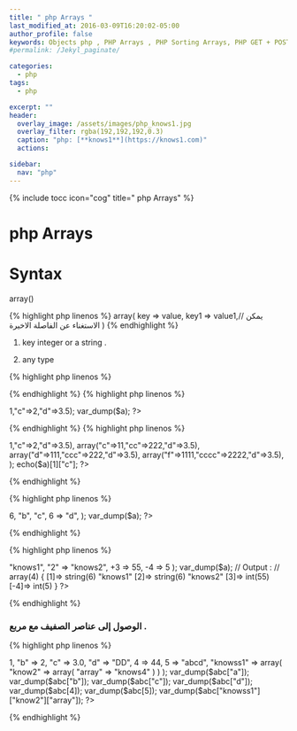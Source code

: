 ```yaml
---
title: " php Arrays "
last_modified_at: 2016-03-09T16:20:02-05:00
author_profile: false
keywords: Objects php , PHP Arrays , PHP Sorting Arrays, PHP GET + POST + REQUEST,php Null Types + Void , php Iterables,php Types,Booleans TRUE/FALSE ,php Arrays,
#permalink: /Jekyl_paginate/

categories:
  - php
tags:
  - php

excerpt: ""
header:
  overlay_image: /assets/images/php_knows1.jpg
  overlay_filter: rgba(192,192,192,0.3)
  caption: "php: [**knows1**](https://knows1.com)"
  actions:

sidebar:
  nav: "php"
---
```

{% include tocc icon="cog" title=" php Arrays" %}



# php Arrays

# Syntax

array()


{% highlight php linenos %}
array(
    key  => value,
    key1  => value1,// يمكن الاستغناء عن الفاصلة الاخيرة
)
{% endhighlight %}

1. key  integer or a string .

2. any type


{% highlight php linenos %}
<?php
$a = array("b","c","d");
var_dump($a);
?>
{% endhighlight %}
{% highlight php linenos %}
<?php
$a = array("b"=>1,"c"=>2,"d"=>3.5);
var_dump($a);
?>
{% endhighlight %}
{% highlight php linenos %}
<?php
$a = array(
 array("b"=>1,"c"=>2,"d"=>3.5),
 array("c"=>11,"cc"=>222,"d"=>3.5),
 array("d"=>111,"ccc"=>222,"d"=>3.5),
 array("f"=>1111,"cccc"=>2222,"d"=>3.5),
);
  echo($a)[1]["c"];
?>
{% endhighlight %}

{% highlight php linenos %}
<?php
$a = array(
"a" => 6,
       "b",
       "c",
6 =>   "d",
);
var_dump($a);
?>
{% endhighlight %}



{% highlight php linenos %}
<?php
$a = array(
    1 => "knows1",
    "2" => "knows2",
    +3   => 55,
    -4  => 5
);
var_dump($a);

 // Output :

 // array(4) {
  [1]=> string(6) "knows1"
    [2]=> string(6) "knows2"
    [3]=> int(55)
    [-4]=> int(5) }
?>
{% endhighlight %}
### الوصول إلى عناصر الصفيف مع مربع .

{% highlight php linenos %}
<?php
$abc = array(
  "a" => 1,
  "b" => 2,
  "c" => 3.0,
  "d" => "DD",
  4  => 44,
  5  => "abcd",
    "knowss1" => array(
         "know2" => array(
             "array" => "knows4"
         )
    )
);

var_dump($abc["a"]);
  var_dump($abc["b"]);
var_dump($abc["c"]);
var_dump($abc["d"]);
var_dump($abc[4]);
var_dump($abc[5]);
var_dump($abc["knowss1"]["know2"]["array"]);
?>
{% endhighlight %}
